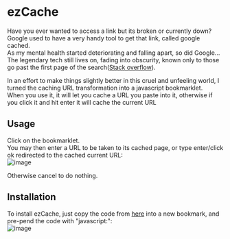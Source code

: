 # ezCache
Have you ever wanted to access a link but its broken or currently down?  
Google used to have a very handy tool to get that link, called google cached.  
As my mental health started deteriorating and falling apart, so did Google...   
The legendary tech still lives on, fading into obscurity, known only to those go past the first page of the search([Stack overflow](https://webapps.stackexchange.com/questions/15633/how-to-modify-a-url-to-get-a-google-cached-version-of-page)).  

In an effort to make things slightly better in this cruel and unfeeling world, I turned the caching URL transformation into a javascript bookmarklet.  
When you use it, it will let you cache a URL you paste into it, otherwise if you click it and hit enter it will cache the current URL  
## Usage
Click on the bookmarklet.  
You may then enter a URL to be taken to its cached page, or type enter/click ok redirected to the cached current URL:  
![image](https://github.com/user-attachments/assets/ed354191-5371-4b10-9070-0b6fefb34e04)

Otherwise cancel to do nothing. 
## Installation
To install ezCache, just copy the code from [here](https://raw.githubusercontent.com/s1ddly/ezCache/main/script.min.js) into a new bookmark, and pre-pend the code with "javascript:":  
![image](https://github.com/user-attachments/assets/db058595-1c48-4aa8-8082-f91d0375679d)
